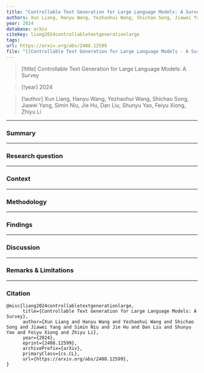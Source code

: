 ```yaml
---
title: "Controllable Text Generation for Large Language Models: A Survey"
authors: Xun Liang, Hanyu Wang, Yezhaohui Wang, Shichao Song, Jiawei Yang, Simin Niu, Jie Hu, Dan Liu, Shunyu Yao, Feiyu Xiong, Zhiyu Li
year: 2024
database: arXiv
citekey: liang2024controllabletextgenerationlarge
tags: 
url: https://arxiv.org/abs/2408.12599
file: "[[Controllable Text Generation for Large Language Models - A Survey.pdf]]"
---
```


>[!title]
Controllable Text Generation for Large Language Models: A Survey

>[!year]
2024

>[!author]
Xun Liang, Hanyu Wang, Yezhaohui Wang, Shichao Song, Jiawei Yang, Simin Niu, Jie Hu, Dan Liu, Shunyu Yao, Feiyu Xiong, Zhiyu Li


------------------------------------

### Summary


------------------------------------

### Research question


------------------------------------

### Context


------------------------------------

### Methodology


------------------------------------

### Findings


------------------------------------

### Discussion


------------------------------------

### Remarks & Limitations


------------------------------------

### Citation

```
@misc{liang2024controllabletextgenerationlarge,
      title={Controllable Text Generation for Large Language Models: A Survey}, 
      author={Xun Liang and Hanyu Wang and Yezhaohui Wang and Shichao Song and Jiawei Yang and Simin Niu and Jie Hu and Dan Liu and Shunyu Yao and Feiyu Xiong and Zhiyu Li},
      year={2024},
      eprint={2408.12599},
      archivePrefix={arXiv},
      primaryClass={cs.CL},
      url={https://arxiv.org/abs/2408.12599}, 
}
```